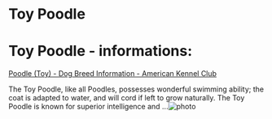 # Toy Poodle

# Toy Poodle - informations:

[Poodle (Toy) - Dog Breed Information - American Kennel Club](https://www.akc.org/dog-breeds/poodle-toy/)

The Toy Poodle, like all Poodles, possesses wonderful swimming ability; the coat is adapted to water, and will cord if left to grow naturally. The Toy Poodle is known for superior intelligence and ...![photo](https://www.alcazar.in/UserUploads/Editted-Images/TvOLaNlu3Gh9pJfG4cFP.jpg)
